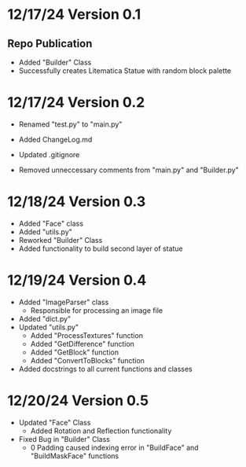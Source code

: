 # 12/17/24 Version 0.1
## Repo Publication

- Added "Builder" Class
- Successfully creates Litematica Statue with random block palette

# 12/17/24 Version 0.2

- Renamed "test.py" to "main.py"
- Added ChangeLog.md
- Updated .gitignore

- Removed unneccessary comments from "main.py" and "Builder.py"

# 12/18/24 Version 0.3

- Added "Face" class
- Added "utils.py"
- Reworked "Builder" Class
- Added functionality to build second layer of statue

# 12/19/24 Version 0.4

- Added "ImageParser" class
    - Responsible for processing an image file
- Added "dict.py"
- Updated "utils.py"
    - Added "ProcessTextures" function
    - Added "GetDifference" function
    - Added "GetBlock" function
    - Added "ConvertToBlocks" function
- Added docstrings to all current functions and classes

# 12/20/24 Version 0.5

- Updated "Face" Class
    - Added Rotation and Reflection functionality
- Fixed Bug in "Builder" Class
    - 0 Padding caused indexing error in "BuildFace" and "BuildMaskFace" functions